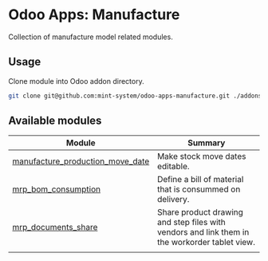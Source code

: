 # Odoo Apps: Manufacture

Collection of manufacture model related modules.

## Usage

Clone module into Odoo addon directory.

```bash
git clone git@github.com:mint-system/odoo-apps-manufacture.git ./addons/manufacture
```

## Available modules

| Module                                                                | Summary                                                                                       |
| --------------------------------------------------------------------- | --------------------------------------------------------------------------------------------- |
| [manufacture_production_move_date](manufacture_production_move_date/) | Make stock move dates editable.                                                               |
| [mrp_bom_consumption](mrp_bom_consumption/)                           | Define a bill of material that is consummed on delivery.                                      |
| [mrp_documents_share](mrp_documents_share/)                           | Share product drawing and step files with vendors and link them in the workorder tablet view. |
|  |
